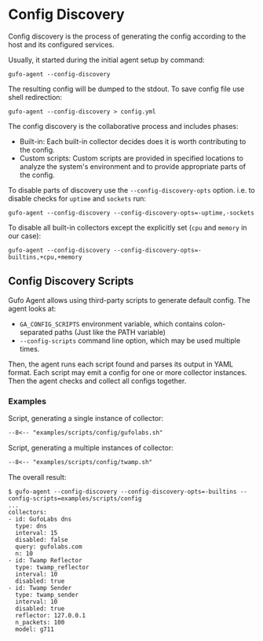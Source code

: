 # Config Discovery

Config discovery is the process of generating the config according to the host
and its configured services.

Usually, it started during the initial agent setup by command:

``` shell
gufo-agent --config-discovery
```

The resulting config will be dumped to the stdout. To save config file use shell redirection:

``` shell
gufo-agent --config-discovery > config.yml
```

The config discovery is the collaborative  process and includes phases:

* Built-in: Each built-in collector decides does it is worth
  contributing to the config. 
* Custom scripts: Custom scripts are provided in specified locations to analyze
  the system's environment and to provide appropriate parts of the config.

To disable parts of discovery use the `--config-discovery-opts` option. i.e. to disable checks for `uptime` and `sockets` run:

```
gufo-agent --config-discovery --config-discovery-opts=-uptime,-sockets
```

To disable all built-in collectors except the explicitly set (`cpu` and `memory` in our case):

```
gufo-agent --config-discovery --config-discovery-opts=-builtins,+cpu,+memory
```

## Config Discovery Scripts

Gufo Agent allows using third-party scripts to generate default config. 
The agent looks at:

* `GA_CONFIG_SCRIPTS` environment variable, which contains colon-separated paths (Just like the PATH variable)
* `--config-scripts` command line option, which may be used multiple times.
  
Then, the agent runs each script found and parses its output in YAML format. Each script may emit a config for one or more collector instances. Then the agent checks and collect all configs together.

### Examples

Script, generating a single instance of collector:

``` txt title="examples/scripts/config/gufolabs.sh" linenums="1"
--8<-- "examples/scripts/config/gufolabs.sh"
```

Script, generating a multiple instances of collector:

``` txt title="examples/scripts/config/twamp.sh" linenums="1"
--8<-- "examples/scripts/config/twamp.sh"
```

The overall result:
```
$ gufo-agent --config-discovery --config-discovery-opts=-builtins --config-scripts=examples/scripts/config
...
collectors:
- id: GufoLabs dns
  type: dns
  interval: 15
  disabled: false
  query: gufolabs.com
  n: 10
- id: Twamp Reflector
  type: twamp_reflector
  interval: 10
  disabled: true
- id: Twamp Sender
  type: twamp_sender
  interval: 10
  disabled: true
  reflector: 127.0.0.1
  n_packets: 100
  model: g711
```


